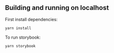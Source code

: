 ## Building and running on localhost

First install dependencies:

```sh
yarn install
```

To run storybook:

```sh
yarn storybook
```

